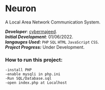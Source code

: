 # Neuron
A Local Area Network Communication System.

**_Developer_**: [cybermajeed](https://github.com/cybermajeed). 
<br>
**_Initial Development_**: 01/06/2022. 
<br>
**_langauges Used:_** `PHP` `SQL` `HTML` `JavaScript` `CSS`.
<br>
**_Project Progress:_** Under Development.
### How to run this project:
    -install PHP
    -enable mysqli in php.ini
    -Run SQL/Database.sql
    -open index.php at Localhost
